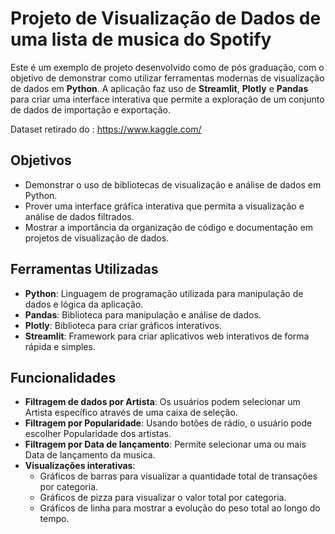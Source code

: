 # Projeto de Visualização de Dados de uma lista de musica do Spotify

Este é um exemplo de projeto desenvolvido como de  pós graduação, com o objetivo de demonstrar como utilizar ferramentas modernas de visualização de dados em **Python**. A aplicação faz uso de **Streamlit**, **Plotly** e **Pandas** para criar uma interface interativa que permite a exploração de um conjunto de dados de importação e exportação.

Dataset retirado do : <https://www.kaggle.com/>

## Objetivos

- Demonstrar o uso de bibliotecas de visualização e análise de dados em Python.
- Prover uma interface gráfica interativa que permita a visualização e análise de dados filtrados.
- Mostrar a importância da organização de código e documentação em projetos de visualização de dados.

## Ferramentas Utilizadas

- **Python**: Linguagem de programação utilizada para manipulação de dados e lógica da aplicação.
- **Pandas**: Biblioteca para manipulação e análise de dados.
- **Plotly**: Biblioteca para criar gráficos interativos.
- **Streamlit**: Framework para criar aplicativos web interativos de forma rápida e simples.

## Funcionalidades

- **Filtragem de dados por Artista**: Os usuários podem selecionar um Artista específico através de uma caixa de seleção.
- **Filtragem por Popularidade**: Usando botões de rádio, o usuário pode escolher Popularidade dos artistas.
- **Filtragem por Data de lançamento**: Permite selecionar uma ou mais Data de lançamento da musica.
- **Visualizações interativas**:
  - Gráficos de barras para visualizar a quantidade total de transações por categoria.
  - Gráficos de pizza para visualizar o valor total por categoria.
  - Gráficos de linha para mostrar a evolução do peso total ao longo do tempo.
  
